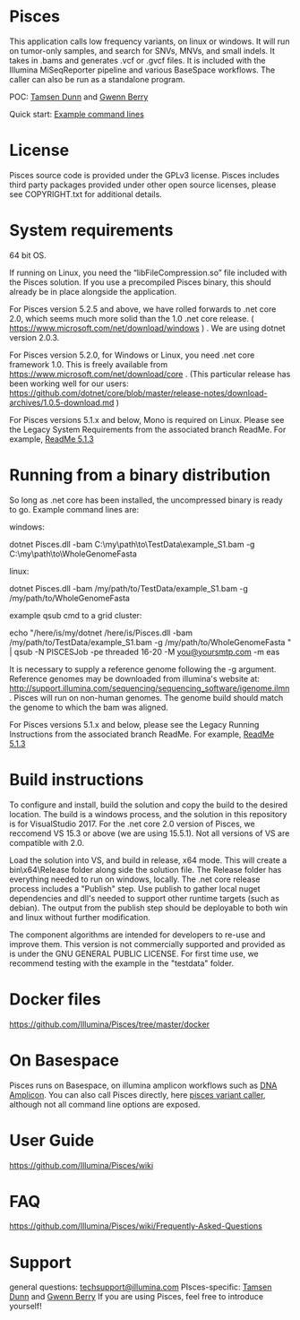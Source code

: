 # Pisces

This application calls low frequency variants, on linux or windows. It will run on tumor-only samples, and search for SNVs, MNVs, and small indels. It takes in .bams and generates .vcf or .gvcf files. It is included with the Illumina MiSeqReporter pipeline and various BaseSpace workflows. The caller can also be run as a standalone program.  

POC: 
[Tamsen Dunn](https://www.linkedin.com/in/tamsen-dunn-7340145) and
[Gwenn Berry](https://www.linkedin.com/in/gwenn-berry-43071939)

Quick start: [Example command lines](https://github.com/Illumina/Pisces/wiki/Pisces-Quick-Start-5.2.9)

# License
Pisces source code is provided under the GPLv3 license. Pisces includes third party packages provided under other open source licenses, please see COPYRIGHT.txt for additional details.

# System requirements

64 bit OS. 

If running on Linux, you need the “libFileCompression.so” file included with the Pisces solution. If you use a precompiled Pisces binary, this should already be in place alongside the application.

For Pisces version 5.2.5 and above, we have rolled forwards to .net core 2.0, which seems much more solid than the 1.0 .net core release. ( https://www.microsoft.com/net/download/windows ) . We are using dotnet version 2.0.3.

For Pisces version 5.2.0, for Windows or Linux, you need .net core framework 1.0.  This is freely available from https://www.microsoft.com/net/download/core . (This particular release has been working well for our users: https://github.com/dotnet/core/blob/master/release-notes/download-archives/1.0.5-download.md )

For Pisces versions 5.1.x and below, Mono is required on Linux. Please see the Legacy System Requirements from the associated branch ReadMe. For example, [ReadMe 5.1.3](https://git.illumina.com/Bioinformatics/Pisces5/blob/5_1_7/README.md)

# Running from a binary distribution

So long as .net core has been installed, the uncompressed binary is ready to go.
Example command lines are:

windows:

dotnet Pisces.dll -bam C:\my\path\to\TestData\example_S1.bam -g C:\my\path\to\WholeGenomeFasta

linux:

dotnet Pisces.dll -bam /my/path/to/TestData/example_S1.bam -g /my/path/to/WholeGenomeFasta 

example qsub cmd to a grid cluster:

echo "/here/is/my/dotnet /here/is/Pisces.dll -bam /my/path/to/TestData/example_S1.bam -g /my/path/to/WholeGenomeFasta "  | qsub -N PISCESJob -pe threaded 16-20 -M you@yoursmtp.com -m eas

It is necessary to supply a reference genome following the -g argument. Reference genomes may be downloaded from illumina's website at: http://support.illumina.com/sequencing/sequencing_software/igenome.ilmn . Pisces will run on non-human genomes. The genome build should match the genome to which the bam was aligned.


For Pisces versions 5.1.x and below, please see the Legacy Running Instructions from the associated branch ReadMe.
For example, [ReadMe 5.1.3](https://git.illumina.com/Bioinformatics/Pisces5/blob/5_1_7/README.md)

# Build instructions

To configure and install, build the solution and copy the build to the desired location. The build is a windows process, and the solution in this repository is for VisualStudio 2017. For the .net core 2.0 version of Pisces, we reccomend VS 15.3 or above (we are using 15.5.1). Not all versions of VS are compatible with 2.0. 

Load the solution into VS, and build in release, x64 mode. This will create a bin\x64\Release folder along side the solution file. The Release folder has everything needed to run on windows, locally. The .net core release process includes a "Publish" step.  Use publish to gather local nuget dependencies and dll's needed to support other runtime targets (such as debian). The output from the publish step should be deployable to both win and linux without further modification.

The component algorithms are intended for developers to re-use and improve them. This version is not commercially supported and provided as is under the GNU GENERAL PUBLIC LICENSE. For first time use, we recommend testing with the example in the "testdata" folder.

# Docker files

https://github.com/Illumina/Pisces/tree/master/docker

# On Basespace

Pisces runs on Basespace, on illumina amplicon workflows such as [DNA Amplicon](https://www.illumina.com/products/by-type/informatics-products/basespace-sequence-hub/apps/dna-amplicon.html). You can also call Pisces directly, here
[pisces variant caller](https://www.illumina.com/products/by-type/informatics-products/basespace-sequence-hub/apps/pisces-variant-caller.html), although not all command line options are exposed.

# User Guide
https://github.com/Illumina/Pisces/wiki

# FAQ
https://github.com/Illumina/Pisces/wiki/Frequently-Asked-Questions

# Support

general questions:
techsupport@illumina.com
PIsces-specific:
[Tamsen Dunn](https://www.linkedin.com/in/tamsen-dunn-7340145) and
[Gwenn Berry](https://www.linkedin.com/in/gwenn-berry-43071939)
If you are using Pisces, feel free to introduce yourself!


